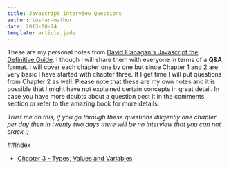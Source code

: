 ```yaml
---
title: Javascript Interview Questions
author: tushar-mathur
date: 2013-08-24
template: article.jade
---
```

These are my personal notes from [David Flanagan's Javascript the Definitive Guide](http://shop.oreilly.com/product/9780596805531.do). I though I will share them with everyone in terms of a **Q&A** format. I will cover each chapter one by one but since Chapter 1 and 2 are very basic I have started with chapter three. If I get time I will put questions from Chapter 2 as well. Please note that these are my own notes and it is possible that I might have not explained certain concepts in great detail. In case you have more doubts about a question post it in the comments section or refer to the amazing book for more details.

*Trust me on this, if you go through these questions diligently one chapter per day then in twenty two days there will be no interview that you can not crack :)* 


##Index
* [Chapter 3 - Types, Values and Variables](Chapter-3.html)

